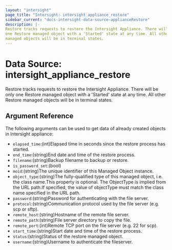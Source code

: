 ```yaml
---
layout: "intersight"
page_title: "Intersight: intersight_appliance_restore"
sidebar_current: "docs-intersight-data-source-applianceRestore"
description: |-
Restore tracks requests to restore the Intersight Appliance. There will be only
one Restore managed object with a 'Started' state at any time. All other Restore
managed objects will be in terminal states.
---
```


# Data Source: intersight_appliance_restore
Restore tracks requests to restore the Intersight Appliance. There will be only
one Restore managed object with a 'Started' state at any time. All other Restore
managed objects will be in terminal states.
## Argument Reference
The following arguments can be used to get data of already created objects in Intersight appliance:
* `elapsed_time`:(int)Elapsed time in seconds since the restore process has started.
* `end_time`:(string)End date and time of the restore process.
* `filename`:(string)Backup filename to backup or restore.
* `is_password_set`:(bool)
* `moid`:(string)The unique identifier of this Managed Object instance.
* `object_type`:(string)The fully-qualified type of this managed object, i.e. the class name.This property is optional. The ObjectType is implied from the URL path.If specified, the value of objectType must match the class name specified in the URL path.
* `password`:(string)Password for authenticating with the file server.
* `protocol`:(string)Communication protocol used by the file server (e.g. scp or sftp).
* `remote_host`:(string)Hostname of the remote file server.
* `remote_path`:(string)File server directory to copy the file.
* `remote_port`:(int)Remote TCP port on the file server (e.g. 22 for scp).
* `start_time`:(string)Start date and time of the restore process.
* `status`:(string)Status of the restore managed object.
* `username`:(string)Username to authenticate the fileserver.
